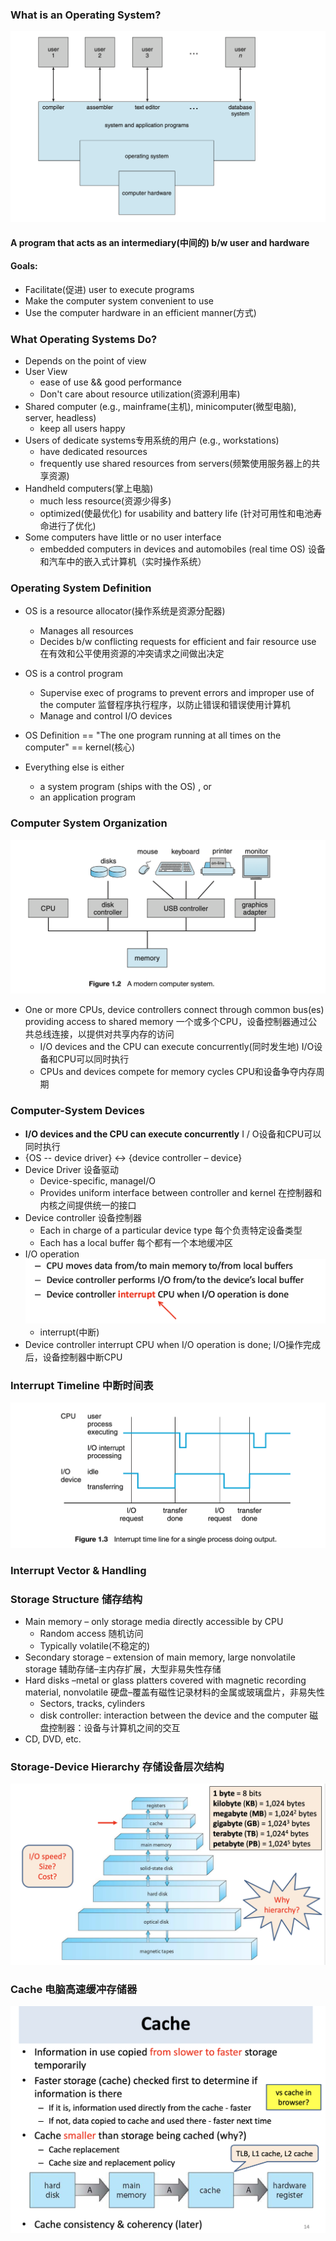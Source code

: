 ### What is an Operating System?
![](img/2019-12-17-10-21-34.png)
#### A program that acts as an intermediary(中间的) b/w user and hardware

#### Goals:
- Facilitate(促进) user to execute programs
- Make the computer system convenient to use
- Use the computer hardware in an efficient manner(方式)


### What Operating Systems Do?
- Depends on the point of view
- User View
    - ease of use && good performance
    - Don't care about resource utilization(资源利用率)
- Shared computer (e.g., mainframe(主机), minicomputer(微型电脑), server, headless)
    - keep all users happy
- Users of dedicate systems专用系统的用户 (e.g., workstations)
    - have dedicated resources
    - frequently use shared resources from servers(频繁使用服务器上的共享资源)
- Handheld computers(掌上电脑)
    - much less resource(资源少得多)
    - optimized(使最优化) for usability and battery life (针对可用性和电池寿命进行了优化)
- Some computers have little or no user interface
    - embedded computers in devices and automobiles (real time OS) 设备和汽车中的嵌入式计算机（实时操作系统）

### Operating System Definition
- OS is a resource allocator(操作系统是资源分配器)
    - Manages all resources
    - Decides b/w conflicting requests for efficient and fair resource use 在有效和公平使用资源的冲突请求之间做出决定
- OS is a control program
    - Supervise exec of programs to prevent errors and improper use of the computer 监督程序执行程序，以防止错误和错误使用计算机
    - Manage and control I/O devices
- OS Definition
== "The one program running at all times on the computer"
== kernel(核心)

- Everything else is either
    - a system program (ships with the OS) , or
    - an application program


### Computer System Organization
![](img/2019-12-17-11-00-11.png)
- One or more CPUs, device controllers connect through common bus(es) providing access to shared memory 一个或多个CPU，设备控制器通过公共总线连接，以提供对共享内存的访问
    - I/O devices and the CPU can execute concurrently(同时发生地) I/O设备和CPU可以同时执行
    - CPUs and devices compete for memory cycles CPU和设备争夺内存周期

### Computer-System Devices
- **I/O devices and the CPU can execute concurrently** I / O设备和CPU可以同时执行
- {OS -- device driver} <-> {device controller – device}
- Device Driver 设备驱动
    - Device-specific, manageI/O
    - Provides uniform interface between controller and kernel 在控制器和内核之间提供统一的接口
- Device controller 设备控制器
    - Each in charge of a particular device type 每个负责特定设备类型
    - Each has a local buffer 每个都有一个本地缓冲区
- I/O operation
![](img/2019-12-17-11-07-05.png)
    - interrupt(中断)
- Device controller interrupt CPU when I/O operation is done; I/O操作完成后，设备控制器中断CPU


###  Interrupt Timeline 中断时间表
![](img/2019-12-17-11-10-05.png)



### Interrupt Vector & Handling




### Storage Structure 储存结构
- Main memory – only storage media directly accessible by CPU
    - Random access 随机访问
    - Typically volatile(不稳定的)
- Secondary storage – extension of main memory, large nonvolatile storage 辅助存储–主内存扩展，大型非易失性存储
- Hard disks –metal or glass platters covered with magnetic recording material, nonvolatile 硬盘–覆盖有磁性记录材料的金属或玻璃盘片，非易失性
    - Sectors, tracks, cylinders
    - disk controller: interaction between the device and the computer 磁盘控制器：设备与计算机之间的交互
- CD, DVD, etc.

### Storage-Device Hierarchy 存储设备层次结构
![](img/2019-12-17-11-28-32.png)


### Cache 电脑高速缓冲存储器
![](img/2019-12-17-11-32-23.png)